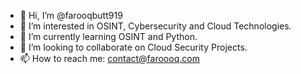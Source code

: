 - 👋 Hi, I’m @farooqbutt919
- 👀 I’m interested in OSINT, Cybersecurity and Cloud Technologies.
- 🌱 I’m currently learning OSINT and Python.
- 💞️ I’m looking to collaborate on Cloud Security Projects.
- 📫 How to reach me: contact@faroooq.com

<!---
farooqbutt919/farooqbutt919 is a ✨ special ✨ repository because its `README.md` (this file) appears on your GitHub profile.
You can click the Preview link to take a look at your changes.
--->
